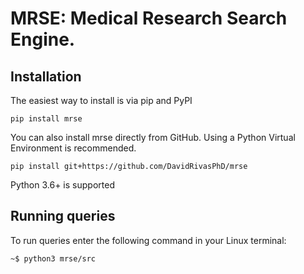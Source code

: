 # MRSE: Medical Research Search Engine.

## Installation
The easiest way to install is via pip and PyPI

    pip install mrse

You can also install mrse directly from GitHub. Using a Python Virtual Environment is recommended.

    pip install git+https://github.com/DavidRivasPhD/mrse

Python 3.6+ is supported


## Running queries
To run queries enter the following command in your Linux terminal:

  ` ~$ python3 mrse/src `
       




